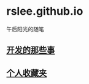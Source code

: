 # rslee.github.io
午后阳光的随笔

## [开发的那些事](http://rslee.github.io/pages/reviews/index.md)

## [个人收藏夹](http://rslee.github.io/pages/favorite/index.md)
